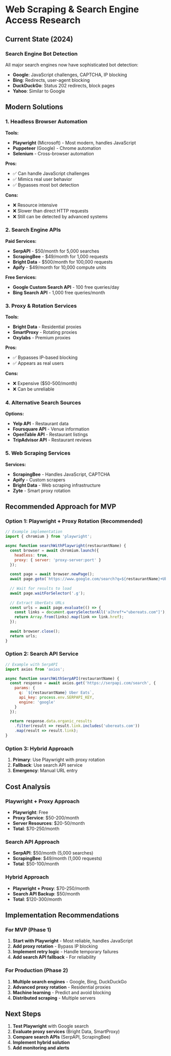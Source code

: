 # Web Scraping & Search Engine Access Research

## Current State (2024)

### Search Engine Bot Detection
All major search engines now have sophisticated bot detection:
- **Google**: JavaScript challenges, CAPTCHA, IP blocking
- **Bing**: Redirects, user-agent blocking
- **DuckDuckGo**: Status 202 redirects, block pages
- **Yahoo**: Similar to Google

## Modern Solutions

### 1. Headless Browser Automation
**Tools:**
- **Playwright** (Microsoft) - Most modern, handles JavaScript
- **Puppeteer** (Google) - Chrome automation
- **Selenium** - Cross-browser automation

**Pros:**
- ✅ Can handle JavaScript challenges
- ✅ Mimics real user behavior
- ✅ Bypasses most bot detection

**Cons:**
- ❌ Resource intensive
- ❌ Slower than direct HTTP requests
- ❌ Still can be detected by advanced systems

### 2. Search Engine APIs
**Paid Services:**
- **SerpAPI** - $50/month for 5,000 searches
- **ScrapingBee** - $49/month for 1,000 requests
- **Bright Data** - $500/month for 100,000 requests
- **Apify** - $49/month for 10,000 compute units

**Free Services:**
- **Google Custom Search API** - 100 free queries/day
- **Bing Search API** - 1,000 free queries/month

### 3. Proxy & Rotation Services
**Tools:**
- **Bright Data** - Residential proxies
- **SmartProxy** - Rotating proxies
- **Oxylabs** - Premium proxies

**Pros:**
- ✅ Bypasses IP-based blocking
- ✅ Appears as real users

**Cons:**
- ❌ Expensive ($50-500/month)
- ❌ Can be unreliable

### 4. Alternative Search Sources
**Options:**
- **Yelp API** - Restaurant data
- **Foursquare API** - Venue information
- **OpenTable API** - Restaurant listings
- **TripAdvisor API** - Restaurant reviews

### 5. Web Scraping Services
**Services:**
- **ScrapingBee** - Handles JavaScript, CAPTCHA
- **Apify** - Custom scrapers
- **Bright Data** - Web scraping infrastructure
- **Zyte** - Smart proxy rotation

## Recommended Approach for MVP

### Option 1: Playwright + Proxy Rotation (Recommended)
```javascript
// Example implementation
import { chromium } from 'playwright';

async function searchWithPlaywright(restaurantName) {
  const browser = await chromium.launch({ 
    headless: true,
    proxy: { server: 'proxy-server:port' }
  });
  
  const page = await browser.newPage();
  await page.goto(`https://www.google.com/search?q=${restaurantName}+Uber+Eats`);
  
  // Wait for results to load
  await page.waitForSelector('.g');
  
  // Extract UberEats URLs
  const urls = await page.evaluate(() => {
    const links = document.querySelectorAll('a[href*="ubereats.com"]');
    return Array.from(links).map(link => link.href);
  });
  
  await browser.close();
  return urls;
}
```

### Option 2: Search API Service
```javascript
// Example with SerpAPI
import axios from 'axios';

async function searchWithSerpAPI(restaurantName) {
  const response = await axios.get('https://serpapi.com/search', {
    params: {
      q: `${restaurantName} Uber Eats`,
      api_key: process.env.SERPAPI_KEY,
      engine: 'google'
    }
  });
  
  return response.data.organic_results
    .filter(result => result.link.includes('ubereats.com'))
    .map(result => result.link);
}
```

### Option 3: Hybrid Approach
1. **Primary**: Use Playwright with proxy rotation
2. **Fallback**: Use search API service
3. **Emergency**: Manual URL entry

## Cost Analysis

### Playwright + Proxy Approach
- **Playwright**: Free
- **Proxy Service**: $50-200/month
- **Server Resources**: $20-50/month
- **Total**: $70-250/month

### Search API Approach
- **SerpAPI**: $50/month (5,000 searches)
- **ScrapingBee**: $49/month (1,000 requests)
- **Total**: $50-100/month

### Hybrid Approach
- **Playwright + Proxy**: $70-250/month
- **Search API Backup**: $50/month
- **Total**: $120-300/month

## Implementation Recommendations

### For MVP (Phase 1)
1. **Start with Playwright** - Most reliable, handles JavaScript
2. **Add proxy rotation** - Bypass IP blocking
3. **Implement retry logic** - Handle temporary failures
4. **Add search API fallback** - For reliability

### For Production (Phase 2)
1. **Multiple search engines** - Google, Bing, DuckDuckGo
2. **Advanced proxy rotation** - Residential proxies
3. **Machine learning** - Predict and avoid blocking
4. **Distributed scraping** - Multiple servers

## Next Steps

1. **Test Playwright** with Google search
2. **Evaluate proxy services** (Bright Data, SmartProxy)
3. **Compare search APIs** (SerpAPI, ScrapingBee)
4. **Implement hybrid solution**
5. **Add monitoring and alerts**

